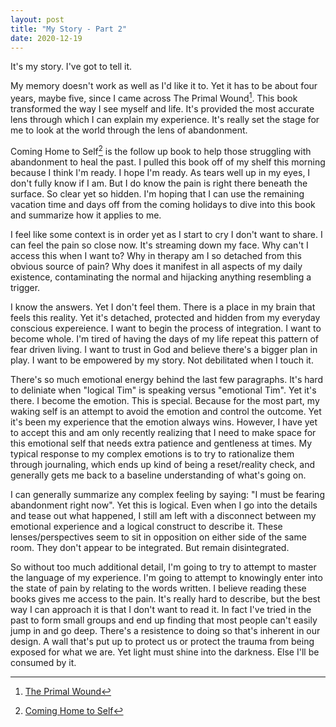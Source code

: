 ```yaml
---
layout: post
title: "My Story - Part 2"
date: 2020-12-19
---
```


It's my story. I've got to tell it.

My memory doesn't work as well as I'd like it to. Yet it has to be about four years, maybe five, since I came across The Primal Wound[^1]. This book transformed the way I see myself and life. It's provided the most accurate lens through which I can explain my experience. It's really set the stage for me to look at the world through the lens of abandonment.

Coming Home to Self[^2] is the follow up book to help those struggling with abandonment to heal the past. I pulled this book off of my shelf this morning because I think I'm ready. I hope I'm ready. As tears well up in my eyes, I don't fully know if I am. But I do know the pain is right there beneath the surface. So clear yet so hidden. I'm hoping that I can use the remaining vacation time and days off from the coming holidays to dive into this book and summarize how it applies to me.

I feel like some context is in order yet as I start to cry I don't want to share. I can feel the pain so close now. It's streaming down my face. Why can't I access this when I want to? Why in therapy am I so detached from this obvious source of pain? Why does it manifest in all aspects of my daily existence, contaminating the normal and hijacking anything resembling a trigger.

I know the answers. Yet I don't feel them. There is a place in my brain that feels this reality. Yet it's detached, protected and hidden from my everyday conscious expereience. I want to begin the process of integration. I want to become whole. I'm tired of having the days of my life repeat this pattern of fear driven living. I want to trust in God and believe there's a bigger plan in play. I want to be empowered by my story. Not debilitated when I touch it.

There's so much emotional energy behind the last few paragraphs. It's hard to deliniate when "logical Tim" is speaking versus "emotional Tim". Yet it's there. I become the emotion. This is special. Because for the most part, my waking self is an attempt to avoid the emotion and control the outcome. Yet it's been my experience that the emotion always wins. However, I have yet to accept this and am only recently realizing that I need to make space for this emotional self that needs extra patience and gentleness at times. My typical response to my complex emotions is to try to rationalize them through journaling, which ends up kind of being a reset/reality check, and generally gets me back to a baseline understanding of what's going on.

I can generally summarize any complex feeling by saying: "I must be fearing abandonment right now". Yet this is logical. Even when I go into the details and tease out what happened, I still am left with a disconnect between my emotional experience and a logical construct to describe it. These lenses/perspectives seem to sit in opposition on either side of the same room. They don't appear to be integrated. But remain disintegrated.

So without too much additional detail, I'm going to try to attempt to master the language of my experience. I'm going to attempt to knowingly enter into the state of pain by relating to the words written. I believe reading these books gives me access to the pain. It's really hard to describe, but the best way I can approach it is that I don't want to read it. In fact I've tried in the past to form small groups and end up finding that most people can't easily jump in and go deep. There's a resistence to doing so that's inherent in our design. A wall that's put up to protect us or protect the trauma from being exposed for what we are. Yet light must shine into the darkness. Else I'll be consumed by it. 


[^1]: [The Primal Wound](http://nancyverrier.com/the-primal-wound/ "The Primal Wound is a book which is revolutionizing the way we think about adoption.")
[^2]: [Coming Home to Self](http://nancyverrier.com/coming-home-to-self/ "Although written with adult adoptees in mind, Coming Home to Self is a book that can help anyone who has had early childhood trauma or who feels as if he or she is living an unauthentic life.")
